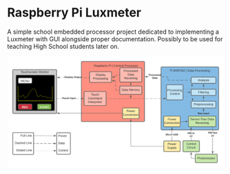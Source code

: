 # Raspberry Pi Luxmeter
A simple school embedded processor project dedicated to implementing a Luxmeter with GUI alongside proper documentation. Possibly to be used for teaching High School students later on.

![Top-Level Block Diagram showing the basic interfacing between the major components.](Diagrams/Luxmeter-BlockDiagram-V2.png)